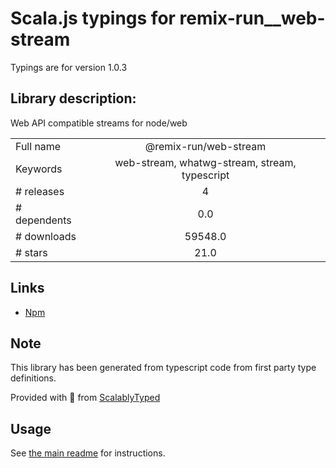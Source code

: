 
# Scala.js typings for remix-run__web-stream

Typings are for version 1.0.3

## Library description:
Web API compatible streams for node/web

|                    |                 |
| ------------------ | :-------------: |
| Full name          | @remix-run/web-stream |
| Keywords           | web-stream, whatwg-stream, stream, typescript |
| # releases         | 4 |
| # dependents       | 0.0 |
| # downloads        | 59548.0 |
| # stars            | 21.0 |

## Links
- [Npm](https://www.npmjs.com/package/%40remix-run%2Fweb-stream)
    


## Note
This library has been generated from typescript code from first party type definitions.

Provided with :purple_heart: from [ScalablyTyped](https://github.com/oyvindberg/ScalablyTyped)

## Usage
See [the main readme](../../readme.md) for instructions.


